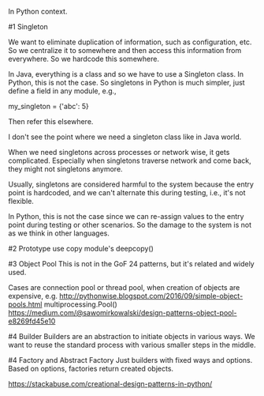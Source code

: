 In Python context.

#1 Singleton

We want to eliminate duplication of information, such as configuration, etc.
So we centralize it to somewhere and then access this information from 
everywhere. So we hardcode this somewhere.

In Java, everything is a class and so we have to use a Singleton class. 
In Python, this is not the case. So singletons in Python is much simpler, 
just define a field in any module, e.g.,

my_singleton = {'abc': 5}

Then refer this elsewhere.

I don't see the point where we need a singleton class like in Java world.

When we need singletons across processes or network wise, it gets complicated.
Especially when singletons traverse network and come back, they might not
singletons anymore.
 
Usually, singletons are considered harmful to the system because the entry
point is hardcoded, and we can't alternate this during testing, i.e., it's
not flexible.

In Python, this is not the case since we can re-assign values to the entry
point during testing or other scenarios. So the damage to the system is not
as we think in other languages. 


#2 Prototype
use copy module's deepcopy()

#3 Object Pool
This is not in the GoF 24 patterns, but it's related and widely used.

Cases are connection pool or thread pool, when creation of objects are
expensive, e.g. 
http://pythonwise.blogspot.com/2016/09/simple-object-pools.html
multiprocessing.Pool() 
https://medium.com/@sawomirkowalski/design-patterns-object-pool-e8269fd45e10

#4 Builder
Builders are an abstraction to initiate objects in various ways. We want to 
reuse the standard process with various smaller steps in the middle.

#4 Factory and Abstract Factory
Just builders with fixed ways and options. Based on options, factories return
created objects.


https://stackabuse.com/creational-design-patterns-in-python/
